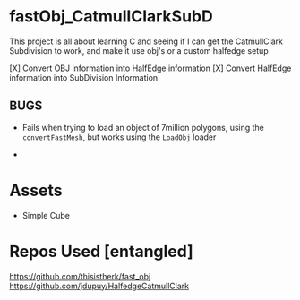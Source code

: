 # fastObj_CatmullClarkSubD
This project is all about learning C and seeing if I can get the CatmullClark Subdivision to work, and make it use obj's or a custom halfedge setup


[X] Convert OBJ information into HalfEdge information
[X] Convert HalfEdge information into SubDivision Information

## BUGS
- Fails when trying to load an object of 7million polygons, using the `convertFastMesh`, but works using the `LoadObj` loader

- 

# Assets
- Simple Cube

# Repos Used [entangled]
https://github.com/thisistherk/fast_obj
https://github.com/jdupuy/HalfedgeCatmullClark
